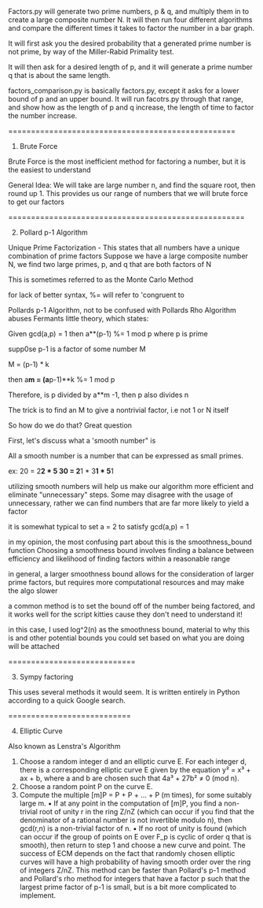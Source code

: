 Factors.py will generate two prime numbers, p & q, and multiply them in to create a large composite number N. It will then run four different algorithms and compare the different times it takes to factor the number in a bar graph. 

It will first ask you the desired probability that a generated prime number is not prime, by way of the Miller-Rabid Primality test. 

It will then ask for a desired length of p, and it will generate a prime number q that is about the same length. 




factors_comparison.py is basically factors.py, except it asks for a lower bound of p and an upper bound. It will run facotrs.py through that range, and show how as the length of p and q increase, the length of time to factor the number increase. 



==================================================
1. Brute Force


Brute Force is the most inefficient method for factoring a number, 
but it is the easiest to understand


General Idea: We will take are large number n, and find the square root, then round up 1.
This provides us our range of numbers that we will brute force to get our factors


====================================================

2. Pollard p-1 Algorithm


Unique Prime Factorization - This states that all numbers have a unique combination of prime factors
Suppose we have a large composite number N, we find two large primes, p, and q that are both factors of N 

This is sometimes referred to as the Monte Carlo Method

for lack of better syntax, %= will refer to 'congruent to 

Pollards p-1 Algorithm, not to be confused with Pollards Rho Algorithm
abuses Fermants little theory, which states:

Given gcd(a,p) = 1 then a**(p-1) %= 1 mod p     where p is prime

supp0se p-1 is a factor of some number M 

M = (p-1) * k 

then a**m = (a**p-1)**k %= 1 mod p 

Therefore, is p divided by a**m -1, then p also divides n

The trick is to find an M to give a nontrivial factor, i.e not 1 or N itself

So how do we do that? Great question 

First, let's discuss what a 'smooth number" is

All a smooth number is a number that can be expressed as small primes. 

ex: 20 = 2**2 * 5     30 = 2**1 * 3**1 * 5**1

utilizing smooth numbers will help us make our algorithm more efficient 
and eliminate "unnecessary" steps. Some may disagree with the usage of 
unnecessary, rather we can find numbers that are far more likely to yield a factor

it is somewhat typical to set a = 2 to satisfy gcd(a,p) = 1

in my opinion, the most confusing part about this is the smoothness_bound function
Choosing a smoothness bound involves finding a balance between efficiency and likelihood
of finding factors within a reasonable range

in general, a larger smoothness bound allows for the consideration of larger prime factors,
but requires more computational resources and may make the algo slower

a common method is to set the bound off of the number being factored, and it
works well for the script kitties cause they don't need to understand it!

in this case, I used log^2(n) as the smoothness bound, material to why this is
and other potential bounds you could set based on what you are doing will be attached

============================

3. Sympy factoring


This uses several methods it would seem. It is written entirely in Python according to a quick Google search.


===========================

4. Elliptic Curve

Also known as Lenstra's Algorithm
1. Choose a random integer d and an elliptic curve E. For each integer d, there is a corresponding elliptic curve E given by the equation y² = x³ + ax + b, where a and b are chosen such that 4a³ + 27b² ≠ 0 (mod n).
2. Choose a random point P on the curve E.
3. Compute the multiple [m]P = P + P + ... + P (m times), for some suitably large m.
 	▪	If at any point in the computation of [m]P, you find a non-trivial root of unity r in the ring Z/nZ (which can occur if you find that the denominator of a rational number is not invertible modulo n), then gcd(r,n) is a non-trivial factor of n.
 	▪	If no root of unity is found (which can occur if the group of points on E over F_p is cyclic of order q that is smooth), then return to step 1 and choose a new curve and point.
The success of ECM depends on the fact that randomly chosen elliptic curves will have a high probability of having smooth order over the ring of integers Z/nZ.
This method can be faster than Pollard's p-1 method and Pollard's rho method for integers that have a factor p such that the largest prime factor of p-1 is small, but is a bit more complicated to implement.
